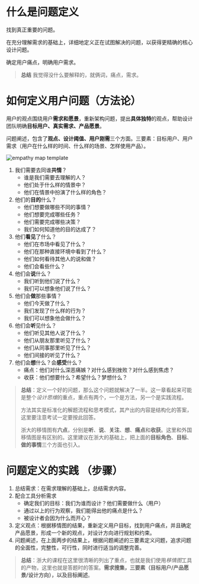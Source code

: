 # 什么是问题定义

找到真正重要的问题。

在充分理解需求的基础上，详细地定义正在试图解决的问题，以获得更精确的核心设计问题。

确定用户痛点，明确用户需求。

> **总结** 我觉得没什么要解释的，就俩词，痛点，需求。

# 如何定义用户问题（方法论）

用户的观点围绕用户**需求和愿景**，重新架构问题，提出**具体独特**的观点，帮助设计团队明确**目标用户、真实需求、产品愿景**。

问题阐述，包含了**观点、设计阈值、用户刚需**三个方面。三要素：目标用户、用户需求（用户在什么样的时间、什么样的场景、怎样使用产品）。

![empathy map template](http://assets.uxbooth.com/uploads/2018/06/empathy-map-canvas.png)

1. 我们需要去同谁**共情**？
   - 谁是我们需要去理解的人？
   - 他们处于什么样的情景中？
   - 他们在情景中扮演了什么样的角色？
2. 他们的**目的**什么？
   - 他们想要做哪些不同的事情？
   - 他们想要完成哪些任务？
   - 他们需要完成哪些决策？
   - 我们如何知道他的目的达成了？
3. 他们**看见**了什么？
   - 他们在市场中看见了什么？
   - 他们在那种直接环境中看到了什么？
   - 他们如何看待其他人的说和做？
   - 他们会看些什么？
4. 他们会**说**什么？
   - 我们听到他们说了什么？
   - 我们可以想象他们说了什么？
5. 他们会**做**那些事情？
   - 他们今天做了什么？
   - 我们发现了什么样的行为？
   - 我们可以想象他会做什么？
6. 他们会**听**见什么？
   - 他们听见其他人说了什么？
   - 他们从朋友那里听见了什么？
   - 他们从同事那里听见了什么？
   - 他们间接的听见了什么？
7. 他们会**想**什么？会**感受**什么？
   - 痛点：他们对什么深恶痛嫉？对什么感到挫败？对什么感到焦虑？
   - 收获：他们想要什么？希望什么？梦想什么？

> **总结**：定义一个好的问题，那么这个问题就解决了一半。这一章看起来可能是整个*设计思维*的重点，重点有两个，一个是方法，另一个是实践流程。
>
> 方法其实是标准化的解题流程和思考模式，其产出的内容是结构化的答案，这里要注意考试一定要按此回答。
>
> 浙大的移情图有**六点**，分别是**听**、**说**、**关注**、**想**、**痛点**和**收获**。这里和外国移情图是有区别的。这里建议在浙大的基础上，把上面的**目标角色**、**目标**、**做的事情**三个方面也引入。

# 问题定义的实践 （步骤）

1. 总结需求：在需求理解的基础上，总结需求内容。
2. 配合工具分析需求
   - 确定我们的目标：我们为谁而设计？他们需要做什么（用户）
   - 通过以上的行为观察，我们能得出他的痛点是什么？
   - 被设计者会因为什么而开心？
3. 定义观点：根据移情图的结果，重新定义用户目标，找到用户痛点，并且确定产品愿景，形成一个新的观点，对设计方向进行规划和约束。
4. 问题阐述，在上面两步的结果上，根据问题阐述的三要素定义问题，追求问题的全面性，完整性，可行性，同时进行适当的调整完善。

> **总结**：浙大的课程在这里很清晰的列出了重点，也就是我们使用*移情图*工具的产物，这里也就是答题时的答案。**需求搜集，三要素（目标用户/产品愿景/设计方向），以及目标阐述**。
